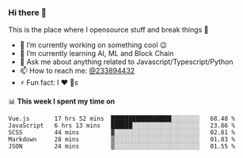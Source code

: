 ### Hi there 👋

<!--
**a233894432/a233894432** is a ✨ _special_ ✨ repository because its `README.md` (this file) appears on your GitHub profile.

Here are some ideas to get you started:

- 🔭 I’m currently working on ...
- 🌱 I’m currently learning ...
- 👯 I’m looking to collaborate on ...
- 🤔 I’m looking for help with ...
- 💬 Ask me about ...
- 📫 How to reach me: ...
- 😄 Pronouns: ...
- ⚡ Fun fact: ...
-->
 
 
This is the place where I opensource stuff and break things :rofl:

- 🔭 I’m currently working on something cool :wink:
- 🌱 I’m currently learning AI, ML and Block Chain
- 💬 Ask me about anything related to Javascript/Typescript/Python
- 📫 How to reach me: [@233894432](https://twitter.com/233894432)
- ⚡ Fun fact: I :heart: :dog:s

📊 **This week I spent my time on**
<!--START_SECTION:waka-->
```text
Vue.js       17 hrs 52 mins  █████████████████░░░░░░░░   68.48 % 
JavaScript   6 hrs 13 mins   ██████░░░░░░░░░░░░░░░░░░░   23.86 % 
SCSS         44 mins         ▓░░░░░░░░░░░░░░░░░░░░░░░░   02.81 % 
Markdown     28 mins         ▒░░░░░░░░░░░░░░░░░░░░░░░░   01.83 % 
JSON         24 mins         ▒░░░░░░░░░░░░░░░░░░░░░░░░   01.55 % 
```
<!--END_SECTION:waka-->
